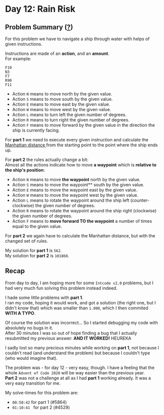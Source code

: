 # Day 12: Rain Risk
## Problem Summary ([?](https://adventofcode.com/2020/day/12))

For this problem we have to navigate a ship through water with helps of given instructions.

Instructions are made of an **action**, and an **amount**.  
For example:
```
F10
N3
F7
R90
F11
```

- Action `N` means to move north by the given value.
- Action `S` means to move south by the given value.
- Action `E` means to move east by the given value.
- Action `W` means to move west by the given value.
- Action `L` means to turn left the given number of degrees.
- Action `R` means to turn right the given number of degrees.
- Action `F` means to move forward by the given value in the direction the ship is currently facing.

For **part 1** we need to execute every given instruction and calculate the [Manhattan distance ](https://en.wikipedia.org/wiki/Taxicab_geometry) from the starting point to the point where the ship ends up.

For **part 2** the rules actually change a bit:  
Almost all the actions indicate how to move **a waypoint** which is **relative to the ship's position**:  
- Action `N` means to move **the waypoint** north by the given value.
- Action `S` means to move the waypoint** south by the given value.
- Action `E` means to move the waypoint east by the given value.
- Action `W` means to move the waypoint west by the given value.
- Action `L` means to rotate the waypoint around the ship left (counter-clockwise) the given number of degrees.
- Action `R` means to rotate the waypoint around the ship right (clockwise) the given number of degrees.
- Action `F` means to **move forward TO the waypoint** a number of times equal to the given value.

For **part 2** we again have to calculate the Manhattan distance, but with the changed set of rules.

My solution for **part 1** is `562`.  
My solution for **part 2** is `101860`.  

## Recap

From day to day, I am hoping more for some `Intcode v2.0` problems, but I had very much fun solving this problem instead indeed.

I hade some little problems with **part 1**.  
I ran my code, hoping it would work, and got a solution (the right one, but I didn't know that) which was smaller than `1.000`, which I then commited **WITH A TYPO**.  

Of course the solution was incorrect... So I started debugging my code with absolutely no bugs in it.  
After 30 minutes I was so out of hope finding a bug that I actually resubmitted my previous answer: **AND IT WORKED!** HEUREKA

I sadly lost so many precious minutes while working on **part 1**, not because I couldn't read (and understand the problem) but because I couldn't type (who would imagine that).

The problem was - for day 12 - very easy, though. I have a feeling that the whole `Advent of Code 2020` will be way easier than the previous year.  
**Part 2** was not a challenge at all as I had **part 1** working already. It was a very easy transition for me.

My solve-times for this problem are:
- `00:50:42` for part 1 (#5864)
- `01:10:41 ` for part 2 (#4529)
